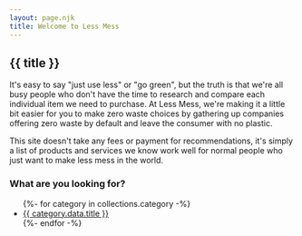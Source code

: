 ```yaml
---
layout: page.njk
title: Welcome to Less Mess
---
```

## {{ title }}
<p>It's easy to say "just use less" or "go green", but the truth is that we're all busy people who don't have the time to research and compare each individual item we need to purchase. At Less Mess, we're making it a little bit easier for you to make zero waste choices by gathering up companies offering zero waste by default and leave the consumer with no plastic.</p>
<p>This site doesn't take any fees or payment for recommendations, it's simply a list of products and services we know work well for normal people who just want to make less mess in the world.</p>

### What are you looking for?
<ul class="sections">
{%- for category in collections.category -%}
  <li><a href="{{ category.data.url }}">{{ category.data.title }}</a></li>
{%- endfor -%}
</ul>

